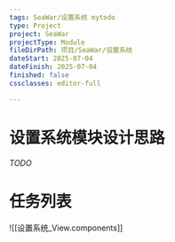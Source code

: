 ```yaml
---
tags: SeaWar/设置系统 mytodo
type: Project
project: SeaWar
projectType: Module
fileDirPath: 项目/SeaWar/设置系统
dateStart: 2025-07-04
dateFinish: 2025-07-04
finished: false
cssclasses: editor-full

---
```


# 设置系统模块设计思路
 *TODO*
 
# 任务列表
![[设置系统_View.components]]


